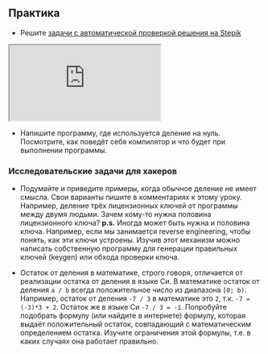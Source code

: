 ## Практика

- Решите [задачи с автоматической проверкой решения на Stepik](https://stepik.org/lesson/40857/step/1)

<div class="lessonStepikBlock">
    <iframe src="https://stepik.org/lesson/40857/step/1"></iframe>
</div>

- Напишите программу, где используется деление на нуль. Посмотрите, как поведёт себя компилятор и что будет при выполнении программы. 

### Исследовательские задачи для хакеров

- Подумайте и приведите примеры, когда обычное деление не имеет смысла. Свои варианты пишите в комментариях к этому уроку. Например, деление трёх лицензионных ключей от программы между двумя людьми. Зачем кому-то нужна половина лицензионного ключа? 
**p.s.** Иногда может быть нужна и половина ключа. Например, если мы занимается reverse engineering, чтобы понять, как эти ключи устроены. Изучив этот механизм можно написать собственную программу для генерации правильных ключей (keygen) или обхода проверки ключа.

- Остаток от деления в математике, строго говоря, отличается от реализации остатка от деления в языке Си. В математике остаток от деления `a / b` всегда положительное число из диапазона `[0; b)`. 
Например, остаток от деления `-7 / 3` в математике это `2`, т.к. `-7 = (-3)*3 + 2`. Остаток же в языке Си `-7 / 3 = -1`.
Попробуйте подобрать формулу (или найдите в интернете) формулу, которая выдаёт положительный остаток, совпадающий с математическим определением остатка. Изучите ограничения этой формулы, т.е. в каких случаях она работает правильно. 